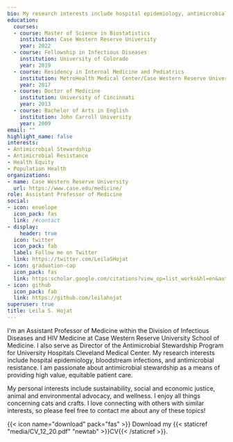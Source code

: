 ```yaml
---
bio: My research interests include hospital epidemiology, antimicrobial resistance, and antimicrobial stewardship.
education:
  courses:
  - course: Master of Science in Biostatistics
    institution: Case Western Reserve University
    year: 2022
  - course: Fellowship in Infectious Diseases
    institution: University of Colorado
    year: 2019
  - course: Residency in Internal Medicine and Pediatrics
    institution: MetroHealth Medical Center/Case Western Reserve University
    year: 2017
  - course: Doctor of Medicine
    institution: University of Cincinnati
    year: 2013
  - course: Bachelor of Arts in English
    institution: John Carroll University 
    year: 2009
email: ""
highlight_name: false
interests:
- Antimicrobial Stewardship
- Antimicrobial Resistance
- Health Equity
- Population Health
organizations:
- name: Case Western Reserve University
  url: https://www.case.edu/medicine/
role: Assistant Professor of Medicine
social:
- icon: envelope
  icon_pack: fas
  link: /#contact
- display:
    header: true
  icon: twitter
  icon_pack: fab
  label: Follow me on Twitter
  link: https://twitter.com/LeilaSHojat
- icon: graduation-cap
  icon_pack: fas
  link: https:scholar.google.com/citations?view_op=list_works&hl=en&authuser=2&user=Y9rUm1gAAAAJ
- icon: github
  icon_pack: fab
  link: https://github.com/leilahojat
superuser: true
title: Leila S. Hojat
---
```


I'm an Assistant Professor of Medicine within the Division of Infectious Diseases and HIV Medicine at Case Western Reserve University School of Medicine. I also serve as Director of the Antimicrobial Stewardship Program for University Hospitals Cleveland Medical Center. My research interests include hospital epidemiology, bloodstream infections, and antimicrobial resistance. I am passionate about antimicrobial stewardship as a means of providing high value, equitable patient care.

My personal interests include sustainability, social and economic justice, animal and environmental advocacy, and wellness. I enjoy all things concerning cats and crafts. I love connecting with others with similar interests, so please feel free to contact me about any of these topics!

{{< icon name="download" pack="fas" >}} Download my {{< staticref "media/CV_12_20.pdf" "newtab" >}}CV{{< /staticref >}}.
